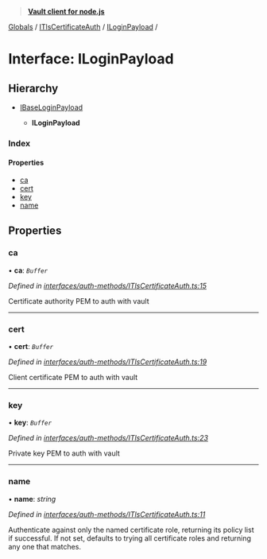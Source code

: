 > **[Vault client for node.js](../README.md)**

[Globals](../globals.md) / [ITlsCertificateAuth](../modules/itlscertificateauth.md) / [ILoginPayload](itlscertificateauth.iloginpayload.md) /

# Interface: ILoginPayload

## Hierarchy

* [IBaseLoginPayload](ibaseloginpayload.md)

  * **ILoginPayload**

### Index

#### Properties

* [ca](itlscertificateauth.iloginpayload.md#ca)
* [cert](itlscertificateauth.iloginpayload.md#cert)
* [key](itlscertificateauth.iloginpayload.md#key)
* [name](itlscertificateauth.iloginpayload.md#name)

## Properties

###  ca

• **ca**: *`Buffer`*

*Defined in [interfaces/auth-methods/ITlsCertificateAuth.ts:15](https://github.com/theogravity/vault-tacular/blob/39d6e20/src/interfaces/auth-methods/ITlsCertificateAuth.ts#L15)*

Certificate authority PEM to auth with vault

___

###  cert

• **cert**: *`Buffer`*

*Defined in [interfaces/auth-methods/ITlsCertificateAuth.ts:19](https://github.com/theogravity/vault-tacular/blob/39d6e20/src/interfaces/auth-methods/ITlsCertificateAuth.ts#L19)*

Client certificate PEM to auth with vault

___

###  key

• **key**: *`Buffer`*

*Defined in [interfaces/auth-methods/ITlsCertificateAuth.ts:23](https://github.com/theogravity/vault-tacular/blob/39d6e20/src/interfaces/auth-methods/ITlsCertificateAuth.ts#L23)*

Private key PEM to auth with vault

___

###  name

• **name**: *string*

*Defined in [interfaces/auth-methods/ITlsCertificateAuth.ts:11](https://github.com/theogravity/vault-tacular/blob/39d6e20/src/interfaces/auth-methods/ITlsCertificateAuth.ts#L11)*

Authenticate against only the named certificate role,
returning its policy list if successful.
If not set, defaults to trying all certificate
roles and returning any one that matches.